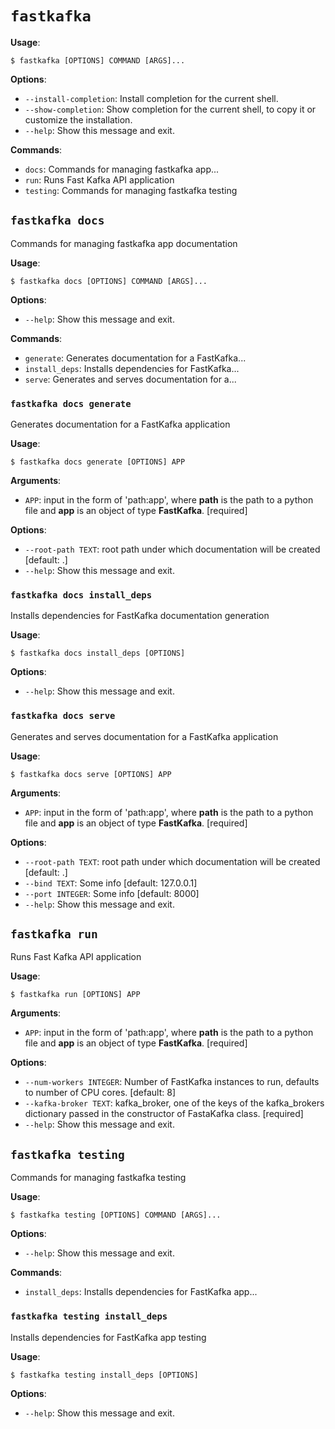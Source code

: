 # `fastkafka`

**Usage**:

```console
$ fastkafka [OPTIONS] COMMAND [ARGS]...
```

**Options**:

* `--install-completion`: Install completion for the current shell.
* `--show-completion`: Show completion for the current shell, to copy it or customize the installation.
* `--help`: Show this message and exit.

**Commands**:

* `docs`: Commands for managing fastkafka app...
* `run`: Runs Fast Kafka API application
* `testing`: Commands for managing fastkafka testing

## `fastkafka docs`

Commands for managing fastkafka app documentation

**Usage**:

```console
$ fastkafka docs [OPTIONS] COMMAND [ARGS]...
```

**Options**:

* `--help`: Show this message and exit.

**Commands**:

* `generate`: Generates documentation for a FastKafka...
* `install_deps`: Installs dependencies for FastKafka...
* `serve`: Generates and serves documentation for a...

### `fastkafka docs generate`

Generates documentation for a FastKafka application

**Usage**:

```console
$ fastkafka docs generate [OPTIONS] APP
```

**Arguments**:

* `APP`: input in the form of 'path:app', where **path** is the path to a python file and **app** is an object of type **FastKafka**.  [required]

**Options**:

* `--root-path TEXT`: root path under which documentation will be created  [default: .]
* `--help`: Show this message and exit.

### `fastkafka docs install_deps`

Installs dependencies for FastKafka documentation generation

**Usage**:

```console
$ fastkafka docs install_deps [OPTIONS]
```

**Options**:

* `--help`: Show this message and exit.

### `fastkafka docs serve`

Generates and serves documentation for a FastKafka application

**Usage**:

```console
$ fastkafka docs serve [OPTIONS] APP
```

**Arguments**:

* `APP`: input in the form of 'path:app', where **path** is the path to a python file and **app** is an object of type **FastKafka**.  [required]

**Options**:

* `--root-path TEXT`: root path under which documentation will be created  [default: .]
* `--bind TEXT`: Some info  [default: 127.0.0.1]
* `--port INTEGER`: Some info  [default: 8000]
* `--help`: Show this message and exit.

## `fastkafka run`

Runs Fast Kafka API application

**Usage**:

```console
$ fastkafka run [OPTIONS] APP
```

**Arguments**:

* `APP`: input in the form of 'path:app', where **path** is the path to a python file and **app** is an object of type **FastKafka**.  [required]

**Options**:

* `--num-workers INTEGER`: Number of FastKafka instances to run, defaults to number of CPU cores.  [default: 8]
* `--kafka-broker TEXT`: kafka_broker, one of the keys of the kafka_brokers dictionary passed in the constructor of FastaKafka class.  [required]
* `--help`: Show this message and exit.

## `fastkafka testing`

Commands for managing fastkafka testing

**Usage**:

```console
$ fastkafka testing [OPTIONS] COMMAND [ARGS]...
```

**Options**:

* `--help`: Show this message and exit.

**Commands**:

* `install_deps`: Installs dependencies for FastKafka app...

### `fastkafka testing install_deps`

Installs dependencies for FastKafka app testing

**Usage**:

```console
$ fastkafka testing install_deps [OPTIONS]
```

**Options**:

* `--help`: Show this message and exit.

